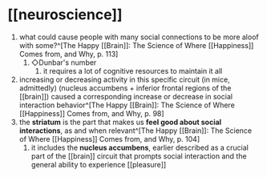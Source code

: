 # [[neuroscience]]
1. what could cause people with many social connections to be more aloof with some?^[The Happy [[Brain]]: The Science of Where [[Happiness]] Comes from, and Why, p. 113]
	1. ◇Dunbar's number
		1. it requires a lot of cognitive resources to maintain it all
2. increasing or decreasing activity in this specific circuit (in mice, admittedly) (nucleus accumbens + inferior frontal regions of the [[brain]]) caused a corresponding increase or decrease in social interaction behavior^[The Happy [[Brain]]: The Science of Where [[Happiness]] Comes from, and Why, p. 98]
3. the **striatum** is the part that makes us **feel good about social interactions**, as and when relevant^[The Happy [[Brain]]: The Science of Where [[Happiness]] Comes from, and Why, p. 104]
	1. it includes the **nucleus accumbens**, earlier described as a crucial part of the [[brain]] circuit that prompts social interaction and the general ability to experience [[pleasure]]